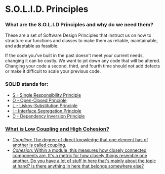 # S.O.L.I.D. Principles

### What are the S.O.L.I.D Principles and why do we need them?
These are a set of Software Design Principles that instruct us on how to structure our functions and classes to make them as reliable, maintainable, and adaptable as feasible.

If the code you've built in the past doesn't meet your current needs, changing it can be costly. We want to jot down any code that will be altered. Changing your code a second, third, and fourth time should not add defects or make it difficult to scale your previous code.

### SOLID stands for:
- <a href="https://github.com/Robert1802/CSharp-SOLID/tree/master/1_S_Single_Responsibility_Principle">S - Single Responsibility Principle
- <a href="https://github.com/Robert1802/CSharp-SOLID/tree/master/2_O_Open_Closed_Principle">O - Open-Closed Principle
- <a href="https://github.com/Robert1802/CSharp-SOLID/tree/master/3_L_Liskov_Substitution_Principle">L - Liskov-Substitution Principle
- <a href="https://github.com/Robert1802/CSharp-SOLID/tree/master/4_I_Interface_Segregation_Principle">I - Interface Segregation Principle
- <a href="https://github.com/Robert1802/CSharp-SOLID/tree/master/5_D_Dependency_Inversion_Principle">D - Dependency Inversion Principle

### What is Low Coupling and High Cohesion?
- *Coupling*: The degree of direct knowledge that one element has of another is called coupling.
- *Cohesion*: Within a module, this measures how closely connected components are. It's a metric for how closely things resemble one another. Do you have a lot of stuff in here that's mainly about the topic at hand? Is there anything in here that belongs somewhere else?
